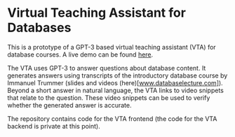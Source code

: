#  Virtual Teaching Assistant for Databases

This is a prototype of a GPT-3 based virtual teaching assistant (VTA) for database courses. A live demo can be found [here](https://share.streamlit.io/itrummer/vta/main/src/front/page.py).

The VTA uses GPT-3 to answer questions about database content. It generates answers using transcripts of the introductory database course by Immanuel Trummer (slides and videos (here)[www.databaselecture.com]). Beyond a short answer in natural language, the VTA links to video snippets that relate to the question. These video snippets can be used to verify whether the generated answer is accurate.

The repository contains code for the VTA frontend (the code for the VTA backend is private at this point).
